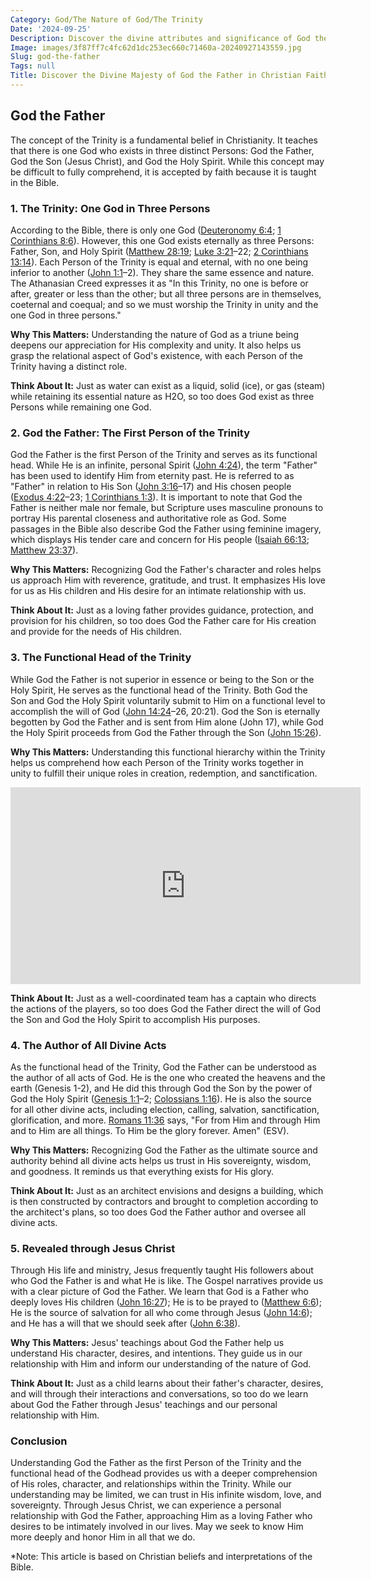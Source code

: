 ```yaml
---
Category: God/The Nature of God/The Trinity
Date: '2024-09-25'
Description: Discover the divine attributes and significance of God the Father in Christianity. Explore His role as the creator and sustainer of the universe.
Image: images/3f87ff7c4fc62d1dc253ec660c71460a-20240927143559.jpg
Slug: god-the-father
Tags: null
Title: Discover the Divine Majesty of God the Father in Christian Faith
---
```


## God the Father

The concept of the Trinity is a fundamental belief in Christianity. It teaches that there is one God who exists in three distinct Persons: God the Father, God the Son (Jesus Christ), and God the Holy Spirit. While this concept may be difficult to fully comprehend, it is accepted by faith because it is taught in the Bible.

### 1. The Trinity: One God in Three Persons

According to the Bible, there is only one God ([Deuteronomy 6:4](https://www.bibleref.com/Deuteronomy/6/Deuteronomy-6-4.html); [1 Corinthians 8:6](https://www.bibleref.com/1-Corinthians/8/1-Corinthians-8-6.html)). However, this one God exists eternally as three Persons: Father, Son, and Holy Spirit ([Matthew 28:19](https://www.bibleref.com/Matthew/28/Matthew-28-19.html); [Luke 3:21](https://www.bibleref.com/Luke/3/Luke-3-21.html)–22; [2 Corinthians 13:14](https://www.bibleref.com/2-Corinthians/13/2-Corinthians-13-14.html)). Each Person of the Trinity is equal and eternal, with no one being inferior to another ([John 1:1](https://www.bibleref.com/John/1/John-1-1.html)–2). They share the same essence and nature. The Athanasian Creed expresses it as "In this Trinity, no one is before or after, greater or less than the other; but all three persons are in themselves, coeternal and coequal; and so we must worship the Trinity in unity and the one God in three persons."

**Why This Matters:** Understanding the nature of God as a triune being deepens our appreciation for His complexity and unity. It also helps us grasp the relational aspect of God's existence, with each Person of the Trinity having a distinct role.

**Think About It:** Just as water can exist as a liquid, solid (ice), or gas (steam) while retaining its essential nature as H2O, so too does God exist as three Persons while remaining one God.

### 2. God the Father: The First Person of the Trinity

God the Father is the first Person of the Trinity and serves as its functional head. While He is an infinite, personal Spirit ([John 4:24](https://www.bibleref.com/John/4/John-4-24.html)), the term "Father" has been used to identify Him from eternity past. He is referred to as "Father" in relation to His Son ([John 3:16](https://www.bibleref.com/John/3/John-3-16.html)–17) and His chosen people ([Exodus 4:22](https://www.bibleref.com/Exodus/4/Exodus-4-22.html)–23; [1 Corinthians 1:3](https://www.bibleref.com/1-Corinthians/1/1-Corinthians-1-3.html)). It is important to note that God the Father is neither male nor female, but Scripture uses masculine pronouns to portray His parental closeness and authoritative role as God. Some passages in the Bible also describe God the Father using feminine imagery, which displays His tender care and concern for His people ([Isaiah 66:13](https://www.bibleref.com/Isaiah/66/Isaiah-66-13.html); [Matthew 23:37](https://www.bibleref.com/Matthew/23/Matthew-23-37.html)).

**Why This Matters:** Recognizing God the Father's character and roles helps us approach Him with reverence, gratitude, and trust. It emphasizes His love for us as His children and His desire for an intimate relationship with us.

**Think About It:** Just as a loving father provides guidance, protection, and provision for his children, so too does God the Father care for His creation and provide for the needs of His children.

### 3. The Functional Head of the Trinity

While God the Father is not superior in essence or being to the Son or the Holy Spirit, He serves as the functional head of the Trinity. Both God the Son and God the Holy Spirit voluntarily submit to Him on a functional level to accomplish the will of God ([John 14:24](https://www.bibleref.com/John/14/John-14-24.html)–26, 20:21). God the Son is eternally begotten by God the Father and is sent from Him alone (John 17), while God the Holy Spirit proceeds from God the Father through the Son ([John 15:26](https://www.bibleref.com/John/15/John-15-26.html)).

**Why This Matters:** Understanding this functional hierarchy within the Trinity helps us comprehend how each Person of the Trinity works together in unity to fulfill their unique roles in creation, redemption, and sanctification.


<iframe width="560" height="315" src="https://www.youtube.com/embed/Xv4gAj3SL4I" frameborder="0" allow="autoplay; encrypted-media" allowfullscreen></iframe>


**Think About It:** Just as a well-coordinated team has a captain who directs the actions of the players, so too does God the Father direct the will of God the Son and God the Holy Spirit to accomplish His purposes.

### 4. The Author of All Divine Acts

As the functional head of the Trinity, God the Father can be understood as the author of all acts of God. He is the one who created the heavens and the earth (Genesis 1-2), and He did this through God the Son by the power of God the Holy Spirit ([Genesis 1:1](https://www.bibleref.com/Genesis/1/Genesis-1-1.html)–2; [Colossians 1:16](https://www.bibleref.com/Colossians/1/Colossians-1-16.html)). He is also the source for all other divine acts, including election, calling, salvation, sanctification, glorification, and more. [Romans 11:36](https://www.bibleref.com/Romans/11/Romans-11-36.html) says, "For from Him and through Him and to Him are all things. To Him be the glory forever. Amen" (ESV).

**Why This Matters:** Recognizing God the Father as the ultimate source and authority behind all divine acts helps us trust in His sovereignty, wisdom, and goodness. It reminds us that everything exists for His glory.

**Think About It:** Just as an architect envisions and designs a building, which is then constructed by contractors and brought to completion according to the architect's plans, so too does God the Father author and oversee all divine acts.

### 5. Revealed through Jesus Christ

Through His life and ministry, Jesus frequently taught His followers about who God the Father is and what He is like. The Gospel narratives provide us with a clear picture of God the Father. We learn that God is a Father who deeply loves His children ([John 16:27](https://www.bibleref.com/John/16/John-16-27.html)); He is to be prayed to ([Matthew 6:6](https://www.bibleref.com/Matthew/6/Matthew-6-6.html)); He is the source of salvation for all who come through Jesus ([John 14:6](https://www.bibleref.com/John/14/John-14-6.html)); and He has a will that we should seek after ([John 6:38](https://www.bibleref.com/John/6/John-6-38.html)).

**Why This Matters:** Jesus' teachings about God the Father help us understand His character, desires, and intentions. They guide us in our relationship with Him and inform our understanding of the nature of God.

**Think About It:** Just as a child learns about their father's character, desires, and will through their interactions and conversations, so too do we learn about God the Father through Jesus' teachings and our personal relationship with Him.

### Conclusion

Understanding God the Father as the first Person of the Trinity and the functional head of the Godhead provides us with a deeper comprehension of His roles, character, and relationships within the Trinity. While our understanding may be limited, we can trust in His infinite wisdom, love, and sovereignty. Through Jesus Christ, we can experience a personal relationship with God the Father, approaching Him as a loving Father who desires to be intimately involved in our lives. May we seek to know Him more deeply and honor Him in all that we do.

*Note: This article is based on Christian beliefs and interpretations of the Bible.